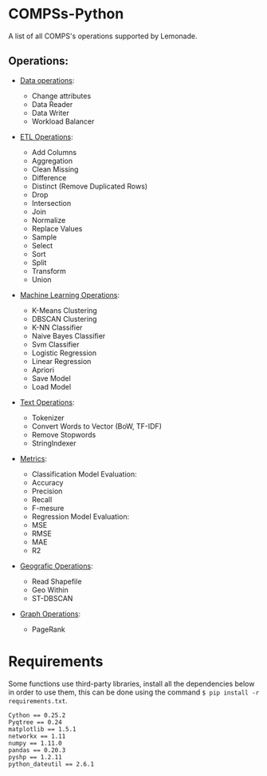 # COMPSs-Python

A list of all COMPS's operations supported by Lemonade.

## Operations:

* [Data operations](https://github.com/eubr-bigsea/Compss-Python/tree/master/functions/data):
    - Change attributes
 	- Data Reader
 	- Data Writer
 	- Workload Balancer

* [ETL Operations](https://github.com/eubr-bigsea/Compss-Python/tree/master/functions/etl):
 	- Add Columns
 	- Aggregation
 	- Clean Missing
 	- Difference
 	- Distinct (Remove Duplicated Rows)
 	- Drop
 	- Intersection
 	- Join
	- Normalize
 	- Replace Values
 	- Sample
 	- Select
 	- Sort
 	- Split
 	- Transform
 	- Union

* [Machine Learning Operations](https://github.com/eubr-bigsea/Compss-Python/tree/master/functions/ml):
 	- K-Means Clustering
 	- DBSCAN Clustering
 	- K-NN Classifier
 	- Naive Bayes Classifier
 	- Svm Classifier
	- Logistic Regression
 	- Linear Regression
 	- Apriori
	- Save Model
	- Load Model



* [Text Operations](https://github.com/eubr-bigsea/Compss-Python/tree/master/functions/text):
 	- Tokenizer 
 	- Convert Words to Vector (BoW, TF-IDF)
 	- Remove Stopwords
 	- StringIndexer

* [Metrics](https://github.com/eubr-bigsea/Compss-Python/tree/master/functions/ml/metrics):
 	* Classification Model Evaluation:
 	- Accuracy
 	- Precision
 	- Recall
 	- F-mesure
 	* Regression Model Evaluation:
 	- MSE
 	- RMSE
 	- MAE
 	- R2

* [Geografic Operations](https://github.com/eubr-bigsea/Compss-Python/tree/master/functions/geo):
 	- Read Shapefile
 	- Geo Within
 	- ST-DBSCAN

* [Graph Operations](https://github.com/eubr-bigsea/Compss-Python/tree/master/functions/graph):
 	- PageRank



# Requirements

Some functions use third-party libraries, install all the dependencies below in order to use them, this can be done using the command `$ pip install -r requirements.txt`.



```
Cython == 0.25.2
Pyqtree == 0.24
matplotlib == 1.5.1
networkx == 1.11
numpy == 1.11.0
pandas == 0.20.3
pyshp == 1.2.11
python_dateutil == 2.6.1
```
